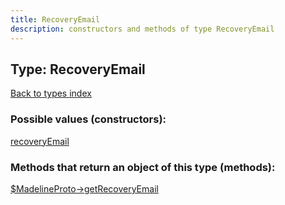 ```yaml
---
title: RecoveryEmail
description: constructors and methods of type RecoveryEmail
---
```

## Type: RecoveryEmail  
[Back to types index](index.md)



### Possible values (constructors):

[recoveryEmail](../constructors/recoveryEmail.md)  



### Methods that return an object of this type (methods):

[$MadelineProto->getRecoveryEmail](../methods/getRecoveryEmail.md)  



